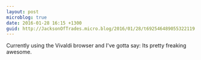 ```yaml
---
layout: post
microblog: true
date: 2016-01-28 16:15 +1300
guid: http://JacksonOfTrades.micro.blog/2016/01/28/t692546489055322119.html
---
```

Currently using the Vivaldi browser and I've gotta say: Its pretty freaking awesome.
